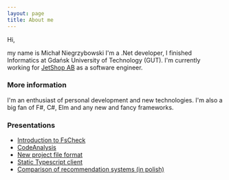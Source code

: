 ```yaml
---
layout: page
title: About me
---
```


Hi,

my name is Michał Niegrzybowski I'm a .Net developer, I finished Informatics at Gdańsk University of Technology (GUT).
I'm currently working for [JetShop AB](http://jetshop.se) as a software engineer.

### More information

I'm an enthusiast of personal development and new technologies. I'm also a big fan of F#, C#, Elm and any new and fancy frameworks.

### Presentations

* [Introduction to FsCheck](www.mnie.me/FsCheckIntroduction/index)
* [CodeAnalysis](www.mnie.me)
* [New project file format](http://www.mnie.me/CsProjMigration/index#/)
* [Static Typescript client](http://www.mnie.me/StaticTypescriptClient/index#/)
* [Comparison of recommendation systems (in polish)](http://www.mnie.me/MasterThesis/#/)